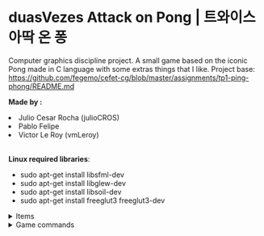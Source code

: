 # duasVezes Attack on Pong | **트와이스 아딱 온 퐁**

Computer graphics discipline project. A small game based on the iconic Pong made in C language with some extras things that I like.
Project base: https://github.com/fegemo/cefet-cg/blob/master/assignments/tp1-ping-phong/README.md

**Made by :**
<li> Julio Cesar Rocha (julioCROS)</li> 
<li>Pablo Felipe </li>
<li>Victor Le Roy (vmLeroy) </li><br/>


**Linux required libraries**: 
- sudo apt-get install libsfml-dev   
- sudo apt-get install libglew-dev          
- sudo apt-get install libsoil-dev         
- sudo apt-get install freeglut3 freeglut3-dev      

<details><summary>Items</summary>
<p>

#### duasVezes attack on Pong is "Pong" game that has some items that bring advantages to both sides or whoever catches them, depending on the item.
**1) TWICE Coin** - A beneficial coin for both players, regardless of who picks it, inspired by the group that gives the item its name, such as in-game music and the practical work 1 of computer graphics, the one who scores a goal while the effect of the item is active, earns 1 extra goal, that is, its as if the goal is being counted **twice** times.

**2) AoT Coin** - acronym for "Attack on Titan", is an item that will cause a wall to appear that prevents the ball from passing through it to the player who catches it, inspired by the great manga and hit anime by Hajime Isayama, Shingeki no Kyojin (Attack On Titan).

**3) Mirro World Coin** - An item that turns both players into mirrors, if the effect of the activated item, the one who did not pick up the item cannot hit the ball of the player who picked up the item, every time there is a collision with the player who did not pick up the item, the ball will not be hit in the direction of the other player, but will be teleported to the other player, it is as if the player who did not pick up the item if it became a "gateway", and the player who took the item became a "exit portal". Inspired by the power of one of the various characters in One Piece (Brulee) in which his power consists of entering mirrors and go out in another dimension (Mirro World), full of mirrors in which she can go in and out anywhere else that there is a mirror.

**4) Reverse Coin** - A very simple item, the ball when colliding with this item will cause its direction to be reversed, returning from where it was hit.

**5) Za Warudo Coin** - An item that causes the ball and the players to be in slow motion while its effect is active, as if there was a "time manipulation" by the item. Inspired by the great manga and successful anime, JoJo no Kimyo na Boken (JoJo's Bizarre Adventure), in which "Za Warudo" is the main power of the antagonist of the third part Dio Brando, making time stop and only he can move and do other things while time is stopped.

</p>
</details>

<details><summary>Game commands</summary>
<p>

The basic movement keys are:

<pre>
z -(Z) Move player 1 up.   | o (O) - Move player 2 up </br>
w -(W) Move player 1 down. | l (L) - Move player 2 down </br>
</pre>

In addition, some "cheats" have been included within the game to facilitate testing the game during the development phase: </br>

<pre>
M (**UPPERCASE**) - Activates autonomous mode, makes the computer "play" against itself; </br>
1 - Turn off item randomness and only item 1 (TWICE Coin) appears; </br>
2 - Turn off random items and only item 2 (AoT Coin) appears; </br>
3 - Turn off random items and only item 3 (Mirro World Coin) appears; </br>
4 - Turn off item randomness and cause only item 4 (Reverse Coin) to appear; </br>
5 - Turn off item randomness and cause only item 5 to appear (Za Warudo Coin); </br>
0 - Turn on item randomness, if it has been turned off, making the next item to appear to be completely random. </br>
</pre>

Other commands: </br>

<pre>
p - Pause the game / Pause menu.  </br>
ESC - Exit the game.  </br>
</pre>

</p>
</details>



